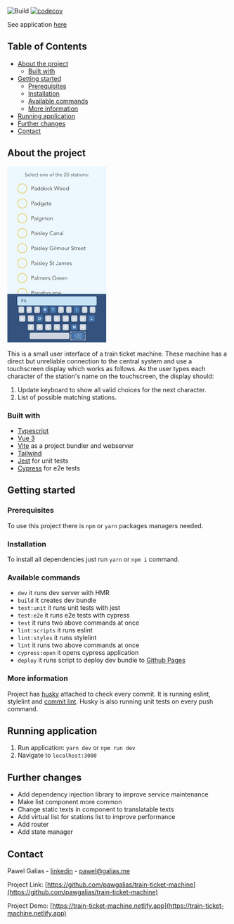 ![Build](https://github.com/pgalias/train-ticket-machine/workflows/Check%20commit/badge.svg?branch=main)
[![codecov](https://codecov.io/gh/pgalias/train-ticket-machine/branch/main/graph/badge.svg?token=6FEa5sKzOz)](undefined)

See application [here](https://train-ticket-machine.netlify.app)

## Table of Contents

* [About the project](#about-the-project)
    * [Built with](#built-with)
* [Getting started](#getting-started)
    * [Prerequisites](#prerequisites)
    * [Installation](#installation)
    * [Available commands](#available-commands)
    * [More information](#more-information)
* [Running application](#running-application)
* [Further changes](#further-changes)
* [Contact](#contact)

## About the project

![application appearance](./application.png)

This is a small user interface of a train ticket machine. These machine has a direct but unreliable connection to the
central system and use a touchscreen display which works as follows.
As the user types each character of the station's name on the touchscreen, the display should:
1. Update keyboard to show all valid choices for the next character.
2. List of possible matching stations.

### Built with

- [Typescript](https://www.typescriptlang.org/)
- [Vue 3](https://v3.vuejs.org/)
- [Vite](https://github.com/vitejs/vite) as a project bundler and webserver
- [Tailwind](https://tailwindcss.com/)
- [Jest](https://jestjs.io/) for unit tests
- [Cypress](https://www.cypress.io/) for e2e tests

## Getting started

### Prerequisites

To use this project there is `npm` or `yarn` packages managers needed.

### Installation

To install all dependencies just run `yarn` or `npm i` command.

### Available commands

- `dev` it runs dev server with HMR
- `build` it creates dev bundle
- `test:unit` it runs unit tests with jest
- `test:e2e` it runs e2e tests with cypress
- `test` it runs two above commands at once
- `lint:scripts` it runs eslint
- `lint:styles` it runs stylelint
- `lint` it runs two above commands at once
- `cypress:open` it opens cypress application
- `deploy` it runs script to deploy dev bundle to [Github Pages](https://train-ticket-machine.netlify.app)

### More information

Project has [husky](https://github.com/typicode/husky) attached to check every commit. It is running eslint, stylelint
and [commit lint](https://github.com/conventional-changelog/commitlint). Husky is also running unit tests on every push
command.

## Running application

1. Run application: `yarn dev` or `npm run dev`
2. Navigate to `localhost:3000`

## Further changes

- Add dependency injection library to improve service maintenance
- Make list component more common
- Change static texts in component to translatable texts
- Add virtual list for stations list to improve performance
- Add router
- Add state manager

## Contact

Pawel Galias - [linkedin](https://linkedin.com/in/pawgalias) - [pawel@galias.me](pawel@galias.me)

Project Link: [https://github.com/pawgalias/train-ticket-machine](https://github.com/pawgalias/train-ticket-machine)

Project Demo: [https://train-ticket-machine.netlify.app](https://train-ticket-machine.netlify.app)
